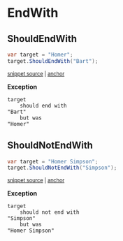 # EndWith


## ShouldEndWith

<!-- snippet: StringExamples.ShouldEndWith.codeSample.approved.cs -->
<a id='snippet-StringExamples.ShouldEndWith.codeSample.approved.cs'></a>
```cs
var target = "Homer";
target.ShouldEndWith("Bart");
```
<sup><a href='/src/DocumentationExamples/CodeExamples/StringExamples.ShouldEndWith.codeSample.approved.cs#L1-L2' title='File snippet `StringExamples.ShouldEndWith.codeSample.approved.cs` was extracted from'>snippet source</a> | <a href='#snippet-StringExamples.ShouldEndWith.codeSample.approved.cs' title='Navigate to start of snippet `StringExamples.ShouldEndWith.codeSample.approved.cs`'>anchor</a></sup>
<!-- endSnippet -->

**Exception**

<!-- include: StringExamples.ShouldEndWith.exceptionText.approved.txt. path: /src/DocumentationExamples/CodeExamples/StringExamples.ShouldEndWith.exceptionText.approved.txt -->
```
target
    should end with
"Bart"
    but was
"Homer"
```
<!-- endInclude -->


## ShouldNotEndWith

<!-- snippet: StringExamples.ShouldNotEndWith.codeSample.approved.cs -->
<a id='snippet-StringExamples.ShouldNotEndWith.codeSample.approved.cs'></a>
```cs
var target = "Homer Simpson";
target.ShouldNotEndWith("Simpson");
```
<sup><a href='/src/DocumentationExamples/CodeExamples/StringExamples.ShouldNotEndWith.codeSample.approved.cs#L1-L2' title='File snippet `StringExamples.ShouldNotEndWith.codeSample.approved.cs` was extracted from'>snippet source</a> | <a href='#snippet-StringExamples.ShouldNotEndWith.codeSample.approved.cs' title='Navigate to start of snippet `StringExamples.ShouldNotEndWith.codeSample.approved.cs`'>anchor</a></sup>
<!-- endSnippet -->

**Exception**

<!-- include: StringExamples.ShouldNotEndWith.exceptionText.approved.txt. path: /src/DocumentationExamples/CodeExamples/StringExamples.ShouldNotEndWith.exceptionText.approved.txt -->
```
target
    should not end with
"Simpson"
    but was
"Homer Simpson"
```
<!-- endInclude -->
